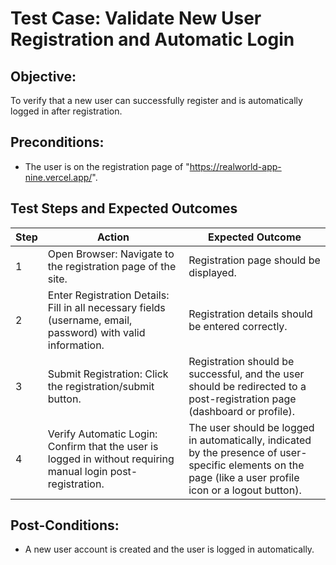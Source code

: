 # Test Case: Validate New User Registration and Automatic Login

## Objective:
To verify that a new user can successfully register and is automatically logged in after registration.

## Preconditions:
- The user is on the registration page of "https://realworld-app-nine.vercel.app/".

## Test Steps and Expected Outcomes

| Step | Action | Expected Outcome |
|------|--------|------------------|
| 1 | Open Browser: Navigate to the registration page of the site. | Registration page should be displayed. |
| 2 | Enter Registration Details: Fill in all necessary fields (username, email, password) with valid information. | Registration details should be entered correctly. |
| 3 | Submit Registration: Click the registration/submit button. | Registration should be successful, and the user should be redirected to a post-registration page (dashboard or profile). |
| 4 | Verify Automatic Login: Confirm that the user is logged in without requiring manual login post-registration. | The user should be logged in automatically, indicated by the presence of user-specific elements on the page (like a user profile icon or a logout button). |

## Post-Conditions:
- A new user account is created and the user is logged in automatically.
